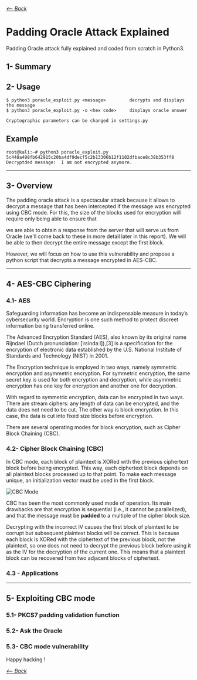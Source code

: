 _[<-- Back](https://flast101.github.io)_

# Padding Oracle Attack Explained
Padding Oracle attack fully explained and coded from scratch in Python3.


## 1- Summary

## 2- Usage

~~~
$ python3 poracle_exploit.py <message>         decrypts and displays the message
$ python3 poracle_exploit.py -o <hex code>     displays oracle answer

Cryptographic parameters can be changed in settings.py
~~~

## Example

~~~
root@kali:~# python3 poracle_exploit.py 5c448a498fb642915c20ba4df9decf5c2b13306b12f1102dfbace8c38b353ff8
Decryptded message:  I am not encrypted anymore.
~~~



* * * 
## 3- Overview

The padding oracle attack is a spectacular attack because it allows to decrypt a message that has been intercepted if the message was encrypted using CBC mode. 
For this, the size of the blocks used for encryption will require only being able to ensure that 

we are able to obtain a response from the server that will serve us from Oracle (we'll come back to these in more detail later in this report). We will be able to
then decrypt the entire message except the first block.   

However, we will focus on how to use this vulnerability and propose a
python script that decrypts a message encrypted in AES-CBC.

* * *
## 4- AES-CBC Ciphering
### 4.1- AES
Safeguarding information has become an indispensable measure in today’s cybersecurity world. Encryption is one such method to protect discreet information being transferred online.

The Advanced Encryption Standard (AES), also known by its original name Rijndael (Dutch pronunciation: [ˈrɛindaːl]),[3] is a specification for the encryption of electronic data established by the U.S. National Institute of Standards and Technology (NIST) in 2001.

The Encryption technique is employed in two ways, namely symmetric encryption and asymmetric encryption. For symmetric encryption, the same secret key is used for both encryption and decryption, while asymmetric encryption has one key for encryption and another one for decryption.

With regard to symmetric encryption, data can be encrypted in two ways. There are stream ciphers: any length of data can be encrypted, and the data does not need to be cut. The other way is block encryption. In this case, the data is cut into fixed size blocks before encryption.

There are several operating modes for block encryption, such as Cipher Block Chaining (CBC).

### 4.2- Cipher Block Chaining (CBC)
In CBC mode, each block of plaintext is XORed with the previous ciphertext block before being encrypted. This way, each ciphertext block depends on all plaintext blocks processed up to that point. To make each message unique, an initialization vector must be used in the first block. 

![CBC Mode](https://github.com/flast101/padding-oracle-attack-explained/blob/master/images/cbc.png)

CBC has been the most commonly used mode of operation. Its main drawbacks are that encryption is sequential (i.e., it cannot be parallelized), and that the message must be **padded** to a multiple of the cipher block size.

Decrypting with the incorrect IV causes the first block of plaintext to be corrupt but subsequent plaintext blocks will be correct. This is because each block is XORed with the ciphertext of the previous block, not the plaintext, so one does not need to decrypt the previous block before using it as the IV for the decryption of the current one. This means that a plaintext block can be recovered from two adjacent blocks of ciphertext. 

### 4.3 - Applications


* * *
## 5- Exploiting CBC mode
### 5.1- PKCS7 padding validation function



### 5.2- Ask the Oracle



### 5.3- CBC mode vulnerability




Happy hacking !   

_[<-- Back](https://flast101.github.io)_
